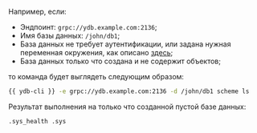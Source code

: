 Например, если:

* Эндпоинт: `grpc://ydb.example.com:2136`;
* Имя базы данных: `/john/db1`;
* База данных не требует аутентификации, или задана нужная переменная окружения, как описано [здесь](../../auth.md);
* База данных только что создана и не содержит объектов;

то команда будет выглядеть следующим образом:

``` bash
{{ ydb-cli }} -e grpc://ydb.example.com:2136 -d /john/db1 scheme ls
```

Результат выполнения на только что созданной пустой базе данных:

``` text
.sys_health .sys
```
